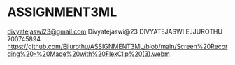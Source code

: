 # ASSIGNMENT3ML
divyatejaswi23@gmail.com Divyatejaswi@23
DIVYATEJASWI EJJUROTHU
700745894
https://github.com/Ejjurothu/ASSIGNMENT3ML/blob/main/Screen%20Recording%20-%20Made%20with%20FlexClip%20(3).webm
